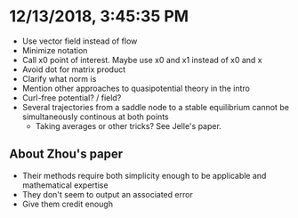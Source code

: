 # 12/13/2018, 3:45:35 PM

- Use vector field instead of flow
- Minimize notation
- Call x0 point of interest. Maybe use x0 and x1 instead of x0 and x
- Avoid dot for matrix product
- Clarify what norm is
- Mention other approaches to quasipotential theory in the intro
- Curl-free potential? / field?
- Several trajectories from a saddle node to a stable equilibrium cannot be simultaneously continous at both points
  - Taking averages or other tricks? See Jelle's paper.

## About Zhou's paper

- Their methods require both simplicity enough to be applicable and mathematical expertise
- They don't seem to output an associated error
- Give them credit enough
